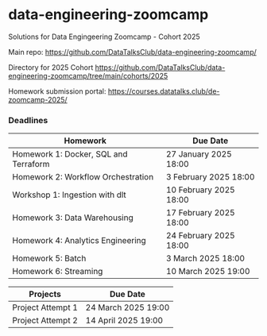 # data-engineering-zoomcamp
Solutions for Data Engingeering Zoomcamp - Cohort 2025

Main repo:
https://github.com/DataTalksClub/data-engineering-zoomcamp/

Directory for 2025 Cohort
https://github.com/DataTalksClub/data-engineering-zoomcamp/tree/main/cohorts/2025

Homework submission portal:
https://courses.datatalks.club/de-zoomcamp-2025/

### Deadlines
| Homework | Due Date |
|---|---|
| Homework 1: Docker, SQL and Terraform | 27 January 2025 18:00  |
| Homework 2: Workflow Orchestration    | 3 February 2025 18:00  |
| Workshop 1: Ingestion with dlt        | 10 February 2025 18:00 | 
| Homework 3: Data Warehousing          | 17 February 2025 18:00 |
| Homework 4: Analytics Engineering     | 24 February 2025 18:00 |
| Homework 5: Batch                     | 3 March 2025 18:00     | 
| Homework 6: Streaming                 | 10 March 2025 19:00    |

| Projects | Due Date | 
|---|---|
| Project Attempt 1 | 24 March 2025 19:00 | 
| Project Attempt 2 | 14 April 2025 19:00 |
